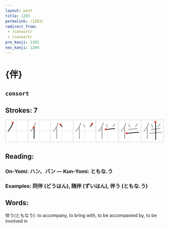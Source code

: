 ```yaml
---
layout: post
title: 1203
permalink: /1203/
redirect_from:
 - /consort/
 - /consort/
pre_kanji: 1202
nex_kanji: 1204
---
```


# {伴}

## `consort`

## Strokes: 7

<div class="stroke"><img src="../images/E4BCB4.png" /></div>

## Reading:

### On-Yomi: ハン、バン &mdash; Kun-Yomi: ともな.う

### Examples: 同伴 (どうはん), 随伴 (ずいはん), 伴う (ともな.う)

## Words:

伴う(ともなう): to accompany, to bring with, to be accompanied by, to be involved in
